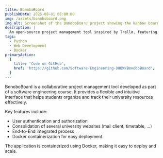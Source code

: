 ```yaml
---
title: BonoboBoard
publishDate: 2025-08-01 00:00:00
img: /assets/bonoboboard.png
img_alt: Screenshot of the BonoboBoard project showing the kanban board interface
description: |
  An open-source project management tool inspired by Trello, featuring a customizable kanban board interface and real-time collaboration capabilities
tags:
  - Python
  - Web Development
  - Docker
primaryAction:
  {
    title: 'Code on GitHub',
    href: 'https://github.com/Software-Engineering-DHBW/BonoboBoard',
  }
---
```


BonoboBoard is a collaborative project management tool developed as part of a software engineering course. It provides a flexible and intuitive interface that helps students organize and track their university resources effectively.

Key features include:

- User authentication and authorization
- Consolidation of several university websites (mail client, timetable, ...)
- End-to-End integrated process
- Docker containerization for easy deployment

The application is containerized using Docker, making it easy to deploy and scale.
